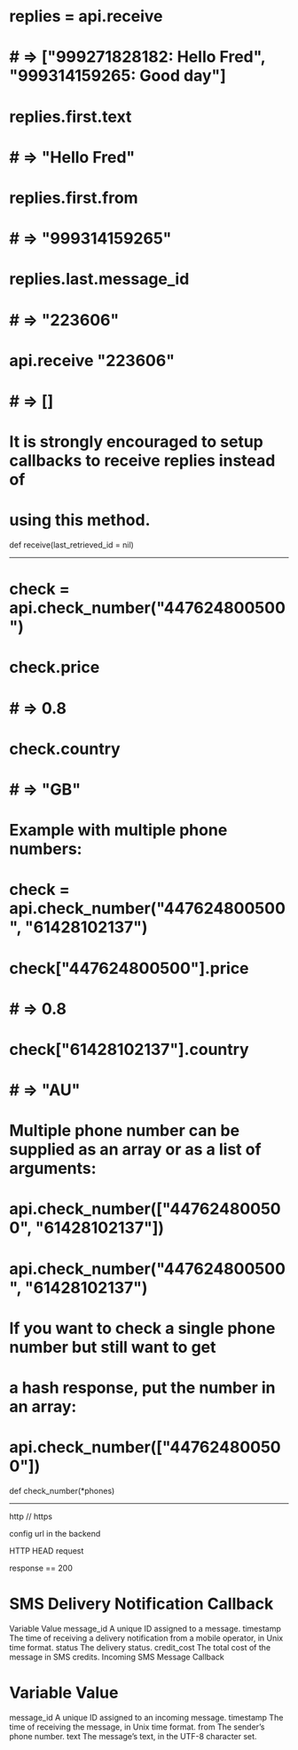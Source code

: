 #  replies = api.receive
#  # => ["999271828182: Hello Fred", "999314159265: Good day"]
#  replies.first.text
#  # => "Hello Fred"
#  replies.first.from
#  # => "999314159265"
#  replies.last.message_id
#  # => "223606"
#  api.receive "223606"
#  # => []
#
# <b>It is strongly encouraged to setup callbacks to receive replies instead of
# using this method.</b>
def receive(last_retrieved_id = nil)

---

#  check = api.check_number("447624800500")
#  check.price
#  # => 0.8
#  check.country
#  # => "GB"
#
# Example with multiple phone numbers:
#
#  check = api.check_number("447624800500", "61428102137")
#  check["447624800500"].price
#  # => 0.8
#  check["61428102137"].country
#  # => "AU"
#
# Multiple phone number can be supplied as an array or as a list of arguments:
#
#  api.check_number(["447624800500", "61428102137"])
#  api.check_number("447624800500", "61428102137")
#
# If you want to check a single phone number but still want to get
# a hash response, put the number in an array:
#
#  api.check_number(["447624800500"])
def check_number(*phones)

---

http // https

config url in the backend

HTTP HEAD request

response == 200





# SMS Delivery Notification Callback
Variable	Value
message_id	A unique ID assigned to a message.
timestamp	The time of receiving a delivery notification from a mobile operator, in Unix time format.
status	The delivery status.
credit_cost	The total cost of the message in SMS credits.
Incoming SMS Message Callback

# Variable	Value
message_id	A unique ID assigned to an incoming message.
timestamp	The time of receiving the message, in Unix time format.
from	The sender’s phone number.
text	The message’s text, in the UTF-8 character set.
